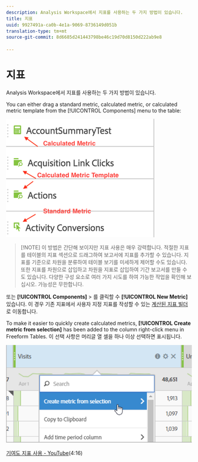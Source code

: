 ```yaml
---
description: Analysis Workspace에서 지표를 사용하는 두 가지 방법이 있습니다.
title: 지표
uuid: 9927491a-ca0b-4e1a-9069-8736149d051b
translation-type: tm+mt
source-git-commit: 8d6685d241443798be46c19d70d8150d222ab9e8

---
```



# 지표

Analysis Workspace에서 지표를 사용하는 두 가지 방법이 있습니다.

You can either drag a standard metric, calculated metric, or calculated metric template from the [!UICONTROL Components] menu to the table:

![](assets/metrics_icons.png)

>[!NOTE] 이 방법은 간단해 보이지만 지표 사용은 매우 강력합니다. 적절한 지표를 테이블의 지표 섹션으로 드래그하여 보고서에 지표를 추가할 수 있습니다. 지표를 기준으로 차원을 분류하여 테이블 보기를 미세하게 제어할 수도 있습니다. 또한 지표를 차원으로 삽입하고 차원을 지표로 삽입하여 기간 보고서를 만들 수도 있습니다. 다양한 구성 요소로 여러 가지 시도를 하여 가능한 작업을 확인해 보십시오. 가능성은 무한합니다.

또는 **[!UICONTROL Components]** > 를 클릭할 수 **[!UICONTROL New Metric]**&#x200B;있습니다. 이 경우 기존 지표에서 사용자 지정 지표를 작성할 수 있는 [계산된 지표 빌더](https://docs.adobe.com/content/help/ko-KR/analytics/components/calculated-metrics/cm-overview.html)로 이동합니다.

To make it easier to quickly create calculated metrics, **[!UICONTROL Create metric from selection]** has been added to the column right-click menu in Freeform Tables. 이 선택 사항은 머리글 열 셀을 하나 이상 선택하면 표시됩니다.

![](assets/calc_metrics.png)

[기여도 지표 사용 - YouTube](https://www.youtube.com/watch?v=ngmJHcg65o8&amp;list=PL2tCx83mn7GuNnQdYGOtlyCu0V5mEZ8sS&amp;index=32)(4:16)
